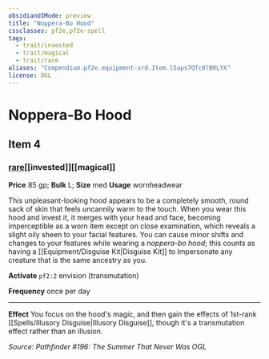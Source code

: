 ```yaml
---
obsidianUIMode: preview
title: "Noppera-Bo Hood"
cssclasses: pf2e,pf2e-spell
tags:
  - trait/invested
  - trait/magical
  - trait/rare
aliases: "Compendium.pf2e.equipment-srd.Item.l5aps7Qfc0lB0LYX"
license: OGL
---
```

# Noppera-Bo Hood
## Item 4
### [rare](rare "Rare Rarity Trait")[[invested]][[magical]]


**Price** 85 gp; 
**Bulk** L; **Size** med
**Usage** wornheadwear

This unpleasant-looking hood appears to be a completely smooth, round sack of skin that feels uncannily warm to the touch. When you wear this hood and invest it, it merges with your head and face, becoming imperceptible as a worn item except on close examination, which reveals a slight oily sheen to your facial features. You can cause minor shifts and changes to your features while wearing a _noppera-bo hood_; this counts as having a [[Equipment/Disguise Kit|Disguise Kit]] to Impersonate any creature that is the same ancestry as you.

**Activate** `pf2:2` envision (transmutation)

**Frequency** once per day

* * *

**Effect** You focus on the hood's magic, and then gain the effects of 1st-rank [[Spells/Illusory Disguise|Illusory Disguise]], though it's a transmutation effect rather than an illusion.

*Source: Pathfinder #196: The Summer That Never Was*
*OGL*